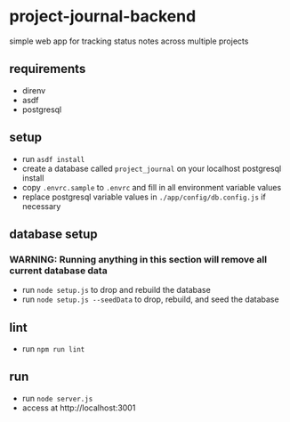 # project-journal-backend

simple web app for tracking status notes across multiple projects

## requirements
- direnv
- asdf
- postgresql

## setup
- run `asdf install`
- create a database called `project_journal` on your localhost postgresql install
- copy `.envrc.sample` to `.envrc` and fill in all environment variable values
- replace postgresql variable values in `./app/config/db.config.js` if necessary

## database setup
### WARNING: Running anything in this section will remove all current database data
- run `node setup.js` to drop and rebuild the database
- run `node setup.js --seedData` to drop, rebuild, and seed the database

## lint
- run `npm run lint`

## run
- run `node server.js`
- access at http://localhost:3001
